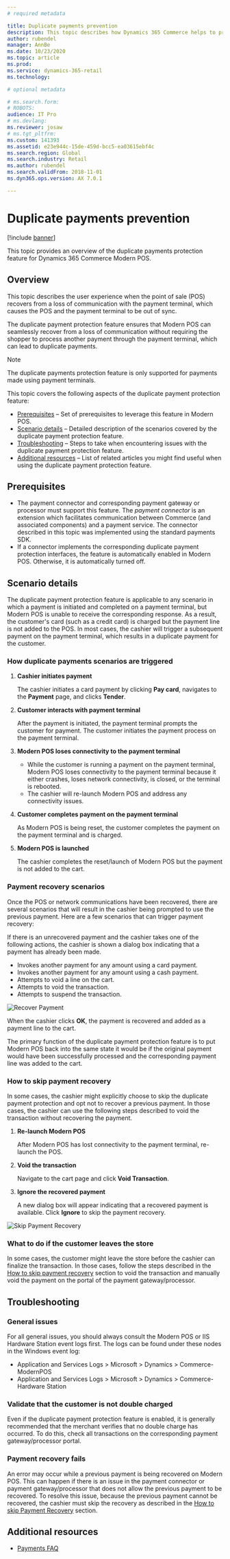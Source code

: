 ```yaml
---
# required metadata

title: Duplicate payments prevention
description: This topic describes how Dynamics 365 Commerce helps to prevent duplicate payments in the Modern POS.
author: rubendel
manager: AnnBe
ms.date: 10/23/2020
ms.topic: article
ms.prod: 
ms.service: dynamics-365-retail
ms.technology: 

# optional metadata

# ms.search.form: 
# ROBOTS: 
audience: IT Pro
# ms.devlang: 
ms.reviewer: josaw
# ms.tgt_pltfrm: 
ms.custom: 141393
ms.assetid: e23e944c-15de-459d-bcc5-ea03615ebf4c
ms.search.region: Global
ms.search.industry: Retail
ms.author: rubendel
ms.search.validFrom: 2018-11-01
ms.dyn365.ops.version: AX 7.0.1

---
```


# Duplicate payments prevention

[!include [banner](includes/banner.md)]

This topic provides an overview of the duplicate payments protection feature for Dynamics 365 Commerce Modern POS.

## Overview

This topic describes the user experience when the point of sale (POS) recovers from a loss of communication with the payment terminal, which causes the POS and the payment terminal to be out of sync.

The duplicate payment protection feature ensures that Modern POS can seamlessly recover from a loss of communication without requiring the shopper to process another payment through the payment terminal, which can lead to duplicate payments.

> [!NOTE]
> The duplicate payments protection feature is only supported for payments made using payment terminals.

This topic covers the following aspects of the duplicate payment protection feature:

- [Prerequisites](#prerequisites) – Set of prerequisites to leverage this feature in Modern POS.
- [Scenario details](#scenario-details) – Detailed description of the scenarios covered by the duplicate payment protection feature.
- [Troubleshooting](#troubleshooting) – Steps to take when encountering issues with the duplicate payment protection feature.
- [Additional resources](#additional-resources) – List of related articles you might find useful when using the duplicate payment protection feature.

## Prerequisites

- The payment connector and corresponding payment gateway or processor must support this feature. The *payment connector* is an extension which facilitates communication between Commerce (and associated components) and a payment service. The connector described in this topic was implemented using the standard payments SDK.
- If a connector implements the corresponding duplicate payment protection interfaces, the feature is automatically enabled in Modern POS. Otherwise, it is automatically turned off.

<!---
The [Implement Duplicate Payment Protection](TODO) article describes in detail how to implement support for the duplicate payment protection feature for a given payment connector.
The [Dynamics 365 Payment Connector for Adyen](TODO) has built in support for the duplicate payment protection feature.
-->

## Scenario details

The duplicate payment protection feature is applicable to any scenario in which a payment is initiated and completed on a payment terminal, but Modern POS is unable to receive the corresponding response. As a result, the customer's card (such as a credit card) is charged but the payment line is not added to the POS. In most cases, the cashier will trigger a subsequent payment on the payment terminal, which results in a duplicate payment for the customer.

### How duplicate payments scenarios are triggered

1. **Cashier initiates payment**

    The cashier initiates a card payment by clicking **Pay card**, navigates to the **Payment** page, and clicks **Tender**.

2. **Customer interacts with payment terminal**

    After the payment is initiated, the payment terminal prompts the customer for payment. The customer initiates the payment process on the payment terminal. 

3. **Modern POS loses connectivity to the payment terminal**

    - While the customer is running a payment on the payment terminal, Modern POS loses connectivity to the payment terminal because it either crashes, loses network connectivity, is closed, or the terminal is rebooted.
    - The cashier will re-launch Modern POS and address any connectivity issues.

4. **Customer completes payment on the payment terminal**

    As Modern POS is being reset, the customer completes the payment on the payment terminal and is charged.

5. **Modern POS is launched**

    The cashier completes the reset/launch of Modern POS but the payment is not added to the cart.

### Payment recovery scenarios

Once the POS or network communications have been recovered, there are several scenarios that will result in the cashier being prompted to use the previous payment. Here are a few scenarios that can trigger payment recovery:

If there is an unrecovered payment and the cashier takes one of the following actions, the cashier is shown a dialog box indicating that a payment has already been made.

- Invokes another payment for any amount using a card payment.
- Invokes another payment for any amount using a cash payment.
- Attempts to void a line on the cart.
- Attempts to void the transaction.
- Attempts to suspend the transaction.

![Recover Payment](media/Payments/Duplicate-Payment-Protection/Recover-Payment.png)

When the cashier clicks **OK**, the payment is recovered and added as a payment line to the cart.

The primary function of the duplicate payment protection feature is to put Modern POS back into the same state it would be if the original payment would have been successfully processed and the corresponding payment line was added to the cart.

### How to skip payment recovery

In some cases, the cashier might explicitly choose to skip the duplicate payment protection and opt not to recover a previous payment. In those cases, the cashier can use the following steps described to void the transaction without recovering the payment.

1. **Re-launch Modern POS**

    After Modern POS has lost connectivity to the payment terminal, re-launch the POS.

2. **Void the transaction**

    Navigate to the cart page and click **Void Transaction**.

3. **Ignore the recovered payment**

    A new dialog box will appear indicating that a recovered payment is available. Click **Ignore** to skip the payment recovery.

![Skip Payment Recovery](media/Payments/Duplicate-Payment-Protection/Void-Transaction.png)

### What to do if the customer leaves the store

In some cases, the customer might leave the store before the cashier can finalize the transaction. In those cases, follow the steps described in the [How to skip payment recovery](#how-to-skip-payment-recovery) section to void the transaction and manually void the payment on the portal of the payment gateway/processor.

## Troubleshooting

### General issues

For all general issues, you should always consult the Modern POS or IIS Hardware Station event logs first. The logs can be found under these nodes in the Windows event log:

- Application and Services Logs \> Microsoft \> Dynamics \> Commerce-ModernPOS
- Application and Services Logs \> Microsoft \> Dynamics \> Commerce-Hardware Station

### Validate that the customer is not double charged

Even if the duplicate payment protection feature is enabled, it is generally recommended that the merchant verifies that no double charge has occurred. To do this, check all transactions on the corresponding payment gateway/processor portal.

### Payment recovery fails

An error may occur while a previous payment is being recovered on Modern POS. This can happen if there is an issue in the payment connector or payment gateway/processor that does not allow the previous payment to be recovered. To resolve this issue, because the previous payment cannot be recovered, the cashier must skip the recovery as described in the [How to skip Payment Recovery](#how-to-skip-payment-recovery) section.

## Additional resources

- [Payments FAQ](https://docs.microsoft.com/dynamics365/unified-operations/retail/dev-itpro/payments-retail)
